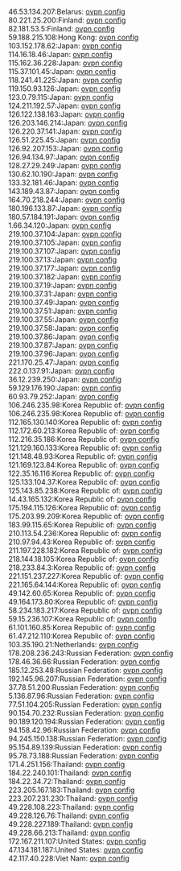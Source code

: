 46.53.134.207:Belarus: [ovpn config](vpn/46_53_134_207.ovpn)  
80.221.25.200:Finland: [ovpn config](vpn/80_221_25_200.ovpn)  
82.181.53.5:Finland: [ovpn config](vpn/82_181_53_5.ovpn)  
59.188.215.108:Hong Kong: [ovpn config](vpn/59_188_215_108.ovpn)  
103.152.178.62:Japan: [ovpn config](vpn/103_152_178_62.ovpn)  
114.16.18.46:Japan: [ovpn config](vpn/114_16_18_46.ovpn)  
115.162.36.228:Japan: [ovpn config](vpn/115_162_36_228.ovpn)  
115.37.101.45:Japan: [ovpn config](vpn/115_37_101_45.ovpn)  
118.241.41.225:Japan: [ovpn config](vpn/118_241_41_225.ovpn)  
119.150.93.126:Japan: [ovpn config](vpn/119_150_93_126.ovpn)  
123.0.79.115:Japan: [ovpn config](vpn/123_0_79_115.ovpn)  
124.211.192.57:Japan: [ovpn config](vpn/124_211_192_57.ovpn)  
126.122.138.163:Japan: [ovpn config](vpn/126_122_138_163.ovpn)  
126.203.146.214:Japan: [ovpn config](vpn/126_203_146_214.ovpn)  
126.220.37.141:Japan: [ovpn config](vpn/126_220_37_141.ovpn)  
126.51.225.45:Japan: [ovpn config](vpn/126_51_225_45.ovpn)  
126.92.207.153:Japan: [ovpn config](vpn/126_92_207_153.ovpn)  
126.94.134.97:Japan: [ovpn config](vpn/126_94_134_97.ovpn)  
128.27.29.249:Japan: [ovpn config](vpn/128_27_29_249.ovpn)  
130.62.10.190:Japan: [ovpn config](vpn/130_62_10_190.ovpn)  
133.32.181.46:Japan: [ovpn config](vpn/133_32_181_46.ovpn)  
143.189.43.87:Japan: [ovpn config](vpn/143_189_43_87.ovpn)  
164.70.218.244:Japan: [ovpn config](vpn/164_70_218_244.ovpn)  
180.196.133.87:Japan: [ovpn config](vpn/180_196_133_87.ovpn)  
180.57.184.191:Japan: [ovpn config](vpn/180_57_184_191.ovpn)  
1.66.34.120:Japan: [ovpn config](vpn/1_66_34_120.ovpn)  
219.100.37.104:Japan: [ovpn config](vpn/219_100_37_104.ovpn)  
219.100.37.105:Japan: [ovpn config](vpn/219_100_37_105.ovpn)  
219.100.37.107:Japan: [ovpn config](vpn/219_100_37_107.ovpn)  
219.100.37.13:Japan: [ovpn config](vpn/219_100_37_13.ovpn)  
219.100.37.177:Japan: [ovpn config](vpn/219_100_37_177.ovpn)  
219.100.37.182:Japan: [ovpn config](vpn/219_100_37_182.ovpn)  
219.100.37.19:Japan: [ovpn config](vpn/219_100_37_19.ovpn)  
219.100.37.31:Japan: [ovpn config](vpn/219_100_37_31.ovpn)  
219.100.37.49:Japan: [ovpn config](vpn/219_100_37_49.ovpn)  
219.100.37.51:Japan: [ovpn config](vpn/219_100_37_51.ovpn)  
219.100.37.55:Japan: [ovpn config](vpn/219_100_37_55.ovpn)  
219.100.37.58:Japan: [ovpn config](vpn/219_100_37_58.ovpn)  
219.100.37.86:Japan: [ovpn config](vpn/219_100_37_86.ovpn)  
219.100.37.87:Japan: [ovpn config](vpn/219_100_37_87.ovpn)  
219.100.37.96:Japan: [ovpn config](vpn/219_100_37_96.ovpn)  
221.170.25.47:Japan: [ovpn config](vpn/221_170_25_47.ovpn)  
222.0.137.91:Japan: [ovpn config](vpn/222_0_137_91.ovpn)  
36.12.239.250:Japan: [ovpn config](vpn/36_12_239_250.ovpn)  
59.129.176.190:Japan: [ovpn config](vpn/59_129_176_190.ovpn)  
60.93.79.252:Japan: [ovpn config](vpn/60_93_79_252.ovpn)  
106.246.235.98:Korea Republic of: [ovpn config](vpn/106_246_235_98.ovpn)  
106.246.235.98:Korea Republic of: [ovpn config](vpn/106_246_235_98.ovpn)  
112.165.130.140:Korea Republic of: [ovpn config](vpn/112_165_130_140.ovpn)  
112.172.60.213:Korea Republic of: [ovpn config](vpn/112_172_60_213.ovpn)  
112.216.35.186:Korea Republic of: [ovpn config](vpn/112_216_35_186.ovpn)  
121.129.160.133:Korea Republic of: [ovpn config](vpn/121_129_160_133.ovpn)  
121.148.48.93:Korea Republic of: [ovpn config](vpn/121_148_48_93.ovpn)  
121.169.123.84:Korea Republic of: [ovpn config](vpn/121_169_123_84.ovpn)  
122.35.16.116:Korea Republic of: [ovpn config](vpn/122_35_16_116.ovpn)  
125.133.104.37:Korea Republic of: [ovpn config](vpn/125_133_104_37.ovpn)  
125.143.85.238:Korea Republic of: [ovpn config](vpn/125_143_85_238.ovpn)  
14.43.165.132:Korea Republic of: [ovpn config](vpn/14_43_165_132.ovpn)  
175.194.115.126:Korea Republic of: [ovpn config](vpn/175_194_115_126.ovpn)  
175.203.99.209:Korea Republic of: [ovpn config](vpn/175_203_99_209.ovpn)  
183.99.115.65:Korea Republic of: [ovpn config](vpn/183_99_115_65.ovpn)  
210.113.54.236:Korea Republic of: [ovpn config](vpn/210_113_54_236.ovpn)  
210.97.94.43:Korea Republic of: [ovpn config](vpn/210_97_94_43.ovpn)  
211.197.228.182:Korea Republic of: [ovpn config](vpn/211_197_228_182.ovpn)  
218.144.18.105:Korea Republic of: [ovpn config](vpn/218_144_18_105.ovpn)  
218.233.84.3:Korea Republic of: [ovpn config](vpn/218_233_84_3.ovpn)  
221.151.237.227:Korea Republic of: [ovpn config](vpn/221_151_237_227.ovpn)  
221.165.64.144:Korea Republic of: [ovpn config](vpn/221_165_64_144.ovpn)  
49.142.60.65:Korea Republic of: [ovpn config](vpn/49_142_60_65.ovpn)  
49.164.173.80:Korea Republic of: [ovpn config](vpn/49_164_173_80.ovpn)  
58.234.183.217:Korea Republic of: [ovpn config](vpn/58_234_183_217.ovpn)  
59.15.236.107:Korea Republic of: [ovpn config](vpn/59_15_236_107.ovpn)  
61.101.160.85:Korea Republic of: [ovpn config](vpn/61_101_160_85.ovpn)  
61.47.212.110:Korea Republic of: [ovpn config](vpn/61_47_212_110.ovpn)  
103.35.190.21:Netherlands: [ovpn config](vpn/103_35_190_21.ovpn)  
178.208.236.243:Russian Federation: [ovpn config](vpn/178_208_236_243.ovpn)  
178.46.36.66:Russian Federation: [ovpn config](vpn/178_46_36_66.ovpn)  
185.12.253.48:Russian Federation: [ovpn config](vpn/185_12_253_48.ovpn)  
192.145.96.207:Russian Federation: [ovpn config](vpn/192_145_96_207.ovpn)  
37.78.51.200:Russian Federation: [ovpn config](vpn/37_78_51_200.ovpn)  
5.136.87.96:Russian Federation: [ovpn config](vpn/5_136_87_96.ovpn)  
77.51.104.205:Russian Federation: [ovpn config](vpn/77_51_104_205.ovpn)  
90.154.70.232:Russian Federation: [ovpn config](vpn/90_154_70_232.ovpn)  
90.189.120.194:Russian Federation: [ovpn config](vpn/90_189_120_194.ovpn)  
94.158.42.96:Russian Federation: [ovpn config](vpn/94_158_42_96.ovpn)  
94.245.150.138:Russian Federation: [ovpn config](vpn/94_245_150_138.ovpn)  
95.154.89.139:Russian Federation: [ovpn config](vpn/95_154_89_139.ovpn)  
95.78.73.188:Russian Federation: [ovpn config](vpn/95_78_73_188.ovpn)  
171.4.251.156:Thailand: [ovpn config](vpn/171_4_251_156.ovpn)  
184.22.240.101:Thailand: [ovpn config](vpn/184_22_240_101.ovpn)  
184.22.34.72:Thailand: [ovpn config](vpn/184_22_34_72.ovpn)  
223.205.167.183:Thailand: [ovpn config](vpn/223_205_167_183.ovpn)  
223.207.231.230:Thailand: [ovpn config](vpn/223_207_231_230.ovpn)  
49.228.108.223:Thailand: [ovpn config](vpn/49_228_108_223.ovpn)  
49.228.126.76:Thailand: [ovpn config](vpn/49_228_126_76.ovpn)  
49.228.227.189:Thailand: [ovpn config](vpn/49_228_227_189.ovpn)  
49.228.66.213:Thailand: [ovpn config](vpn/49_228_66_213.ovpn)  
172.167.211.107:United States: [ovpn config](vpn/172_167_211_107.ovpn)  
47.134.181.187:United States: [ovpn config](vpn/47_134_181_187.ovpn)  
42.117.40.228:Viet Nam: [ovpn config](vpn/42_117_40_228.ovpn)  
